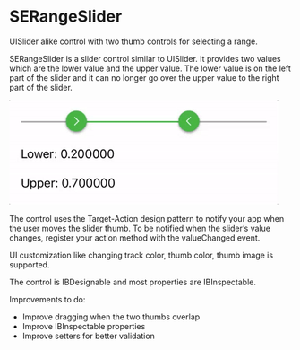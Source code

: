 # SERangeSlider

UISlider alike control with two thumb controls for selecting a range.

SERangeSlider is a slider control similar to UISlider. It provides two values which are the lower value and the upper value. The lower value is on the left part of the slider and it can no longer go over the upper value to the right part of the slider.

![screenshot](https://github.com/zouchaoqun/SERangeSlider/blob/master/screen.gif "screenshot")
 
The control uses the Target-Action design pattern to notify your app when the user moves the slider thumb. To be notified when the slider’s value changes, register your action method with the valueChanged event.
 
UI customization like changing track color, thumb color, thumb image is supported.

The control is IBDesignable and most properties are IBInspectable.

Improvements to do:

- Improve dragging when the two thumbs overlap
- Improve IBInspectable properties
- Improve setters for better validation
